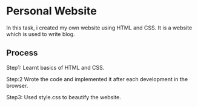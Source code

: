 # Personal Website
In this task, i created my own website using HTML and CSS. It is a website which is used to write blog.
## Process
Step1: Learnt basics of HTML and CSS.

Step:2 Wrote the code and implemented it after each development in the browser.

Step3: Used style.css to beautify the website.
